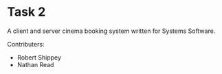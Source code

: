 Task 2
=========

A client and server cinema booking system written for Systems Software.

Contributers:
* Robert Shippey
* Nathan Read
